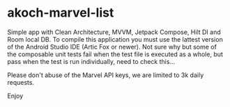 # akoch-marvel-list
Simple app with Clean Architecture, MVVM, Jetpack Compose, Hilt DI and Room local DB.
To compile this application you must use the lattest version of the Android Studio IDE (Artic Fox or newer).
Not sure why but some of the composable unit tests fail when the test file is executed as a whole, but pass when the test is run individually, need to check this...

Please don't abuse of the Marvel API keys, we are limited to 3k daily requests.

Enjoy
